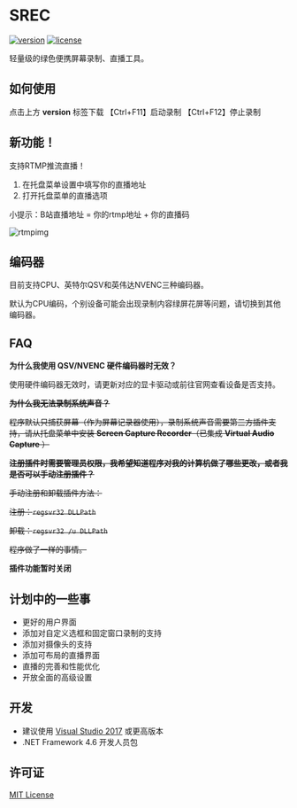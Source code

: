 # SREC

[![version](https://img.shields.io/badge/version-0.9.10.20200823-blue.svg?style=flat-square)](https://srec-1251216093.file.myqcloud.com/SREC.zip)
[![license](https://img.shields.io/github/license/Ouyang-Zhaoxing/SREC.svg?style=flat-square)](https://github.com/Ouyang-Zhaoxing/SREC/blob/master/LICENSE)

轻量级的绿色便携屏幕录制、直播工具。

## **如何使用**
点击上方 **version** 标签下载 【Ctrl+F11】启动录制 【Ctrl+F12】停止录制


## **新功能！**
支持RTMP推流直播！

1. 在托盘菜单设置中填写你的直播地址
2. 打开托盘菜单的直播选项

小提示：B站直播地址 = 你的rtmp地址 + 你的直播码

![rtmpimg](https://srec-1251216093.file.myqcloud.com/rtmpimg.png)


## **编码器**
目前支持CPU、英特尔QSV和英伟达NVENC三种编码器。

默认为CPU编码，个别设备可能会出现录制内容绿屏花屏等问题，请切换到其他编码器。


## **FAQ**

**为什么我使用 QSV/NVENC 硬件编码器时无效？**

使用硬件编码器无效时，请更新对应的显卡驱动或前往官网查看设备是否支持。

~~**为什么我无法录制系统声音？**~~

~~程序默认只捕获屏幕（作为屏幕记录器使用），录制系统声音需要第三方插件支持，请从托盘菜单中安装 **Screen Capture Recorder**（已集成 **Virtual Audio Capture** ）~~

~~**注册插件时需要管理员权限，我希望知道程序对我的计算机做了哪些更改，或者我是否可以手动注册插件？**~~

~~手动注册和卸载插件方法：~~

~~注册：`regsvr32 DLLPath`~~

~~卸载：`regsvr32 /u DLLPath`~~

~~程序做了一样的事情。~~

**插件功能暂时关闭**


## 计划中的一些事
- 更好的用户界面
- 添加对自定义选框和固定窗口录制的支持
- 添加对摄像头的支持
- 添加可布局的直播界面
- 直播的完善和性能优化
- 开放全面的高级设置


## **开发**
- 建议使用 [Visual Studio 2017](https://visualstudio.microsoft.com/) 或更高版本
- .NET Framework 4.6 开发人员包


## **许可证**
[MIT License](https://github.com/Yiwei-Brunhlio/SREC/blob/master/LICENSE)
